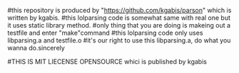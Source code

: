 #this repository is produced by "https://github.com/kgabis/parson" which is written by kgabis.
#this lolparsing code is somewhat same with real one but it uses static library method.
#only thing that you are doing is makeing out a testfile and enter "make"command
#this lolparsing code only uses libparsing.a and testfile.o
#it's our right to use this libparsing.a, do what you wanna do.sincerely





#THIS IS MIT LIECENSE OPENSOURCE whici is published by kgabis

